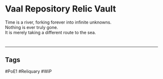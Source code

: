 # Vaal Repository Relic Vault
Time is a river, forking forever into infinite unknowns.  
Nothing is ever truly gone.  
It is merely taking a different route to the sea.

#
---
## Tags
#PoE1 
#Reliquary 
#WiP 